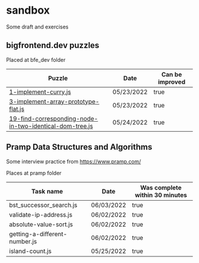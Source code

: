 # sandbox
Some draft and exercises

## bigfrontend.dev puzzles
Placed at bfe_dev folder

| Puzzle                                                                                                                                       | Date       | Can be improved |
|----------------------------------------------------------------------------------------------------------------------------------------------|------------|-----------------|
| [1-implement-curry.js](https://bigfrontend.dev/problem/implement-curry)                                                                      | 05/23/2022 | true            |
| [3-implement-array-prototype-flat.js](https://bigfrontend.dev/problem/implement-Array-prototype.flat)                                        | 05/23/2022 | true            |
| [19-find-corresponding-node-in-two-identical-dom-tree.js](https://bigfrontend.dev/problem/find-corresponding-node-in-two-identical-DOM-tree) | 05/24/2022 | true            |

## Pramp Data Structures and Algorithms
Some interview practice from https://www.pramp.com/

Places at pramp folder


| Task name                     | Date       | Was complete within 30 minutes |
|-------------------------------|------------|--------------------------------|
| bst_successor_search.js       | 06/03/2022 | true                           |
| validate-ip-address.js        | 06/02/2022 | true                           |
| absolute-value-sort.js        | 06/02/2022 | true                           |
| getting-a-different-number.js | 06/02/2022 | true                           |
| island-count.js               | 05/25/2022 | true                           |
